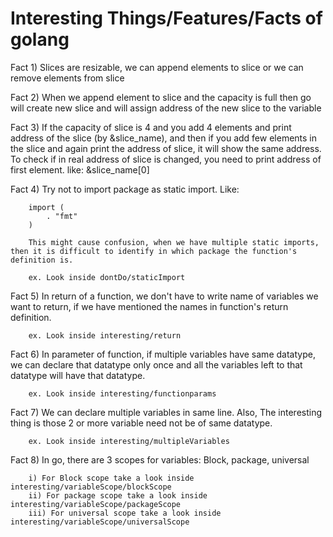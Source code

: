 # Interesting Things/Features/Facts of golang

Fact 1) Slices are resizable, we can append elements to slice or we can remove elements from slice

Fact 2) When we append element to slice and the capacity is full then go will create new slice and will assign address of the new slice to the variable

Fact 3) If the capacity of slice is 4 and you add 4 elements and print address of the slice (by &slice_name), and then if you add few elements in the slice and again print the address of slice, it will show the same address. To check if in real address of slice is changed, you need to print address of first element. like: &slice_name[0]

Fact 4) Try not to import package as static import. Like:

        import (
            . "fmt"
        )

        This might cause confusion, when we have multiple static imports, then it is difficult to identify in which package the function's definition is.

        ex. Look inside dontDo/staticImport

Fact 5) In return of a function, we don't have to write name of variables we want to return, if we have mentioned the names in function's return definition.

        ex. Look inside interesting/return

Fact 6) In parameter of function, if multiple variables have same datatype, we can declare that datatype only once and all the variables left to that datatype will have that datatype.

        ex. Look inside interesting/functionparams

Fact 7) We can declare multiple variables in same line.
        Also, The interesting thing is those 2 or more variable need not be of same datatype.

        ex. Look inside interesting/multipleVariables

Fact 8) In go, there are 3 scopes for variables: Block, package, universal

        i) For Block scope take a look inside interesting/variableScope/blockScope
        ii) For package scope take a look inside interesting/variableScope/packageScope
        iii) For universal scope take a look inside interesting/variableScope/universalScope

